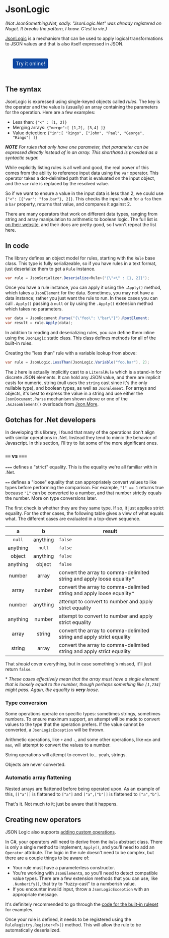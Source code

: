 # JsonLogic

*(Not Json<nsp>_Something_<nsp>.Net, sadly.  "JsonLogic<nsp>.Net" was already registered on Nuget.  It breaks the pattern, I know.  _C'est la vie_.)*

[JsonLogic](https://jsonlogic.com) is a mechanism that can be used to apply logical transformations to JSON values and that is also itself expressed in JSON.

<a href="https://json-everything.herokuapp.com/json-logic" target="_block" style="color: #fff; background-color: #0d47a1; display: inline-block; font-weight: 400; text-align: center; vertical-align: middle; padding: .375rem .6rem; font-size: 1rem; border-radius: .25rem; cursor: pointer; margin: 1.5rem!important; user-select: none; text-decoration: none;">Try it online!</a>

## The syntax

JsonLogic is expressed using single-keyed objects called _rules_.  The key is the operator and the value is (usually) an array containing the parameters for the operation.  Here are a few examples:

- Less than: `{"<" : [1, 2]}`
- Merging arrays: `{"merge":[ [1,2], [3,4] ]}`
- Value detection: `{"in":[ "Ringo", ["John", "Paul", "George", "Ringo"] ]}`

***NOTE** For rules that only have one parameter, that parameter can be expressed directly instead of in an array.  This shorthand is provided as a syntactic sugar.*

While explicitly listing rules is all well and good, the real power of this comes from the ability to reference input data using the `var` operator.  This operator
takes a dot-delimited path that is evaluated on the input object, and the `var` rule is replaced by the resolved value.

So if we want to ensure a value in the input data is less than 2, we could use `{"<": [{"var": "foo.bar"}, 2]}`.  This checks the input value for a `foo` then a `bar` property, returns that value, and compares it against 2.

There are many operators that work on different data types, ranging from string and array manipulation to arithmetic to boolean logic.  The full list is [on their website](https://jsonlogic.com/operations.html), and their docs are pretty good, so I won't repeat the list here.

## In code

The library defines an object model for rules, starting with the `Rule` base class.  This type is fully serializeable, so if you have rules in a text format, just deserialize them to get a `Rule` instance.

```c#
var rule = JsonSerializer.Deserialize<Rule>("{\"<\" : [1, 2]}");
```

Once you have a rule instance, you can apply it using the `.Apply()` method, which takes a `JsonElement` for the data.  Sometimes, you may not have a data instance; rather you just want the rule to run.  In these cases you can call `.Apply()` passing a `null` or by using the `.Apply()` extension method which takes no parameters.

```c#
var data = JsonDocument.Parse("{\"foo\": \"bar\"}").RootElement;
var result = rule.Apply(data);
```

In addition to reading and deserializing rules, you can define them inline using the `JsonLogic` static class.  This class defines methods for all of the built-in rules.

Creating the "less than" rule with a variable lookup from above:

```c#
var rule = JsonLogic.LessThan(JsonLogic.Variable("foo.bar"), 2);
```

The `2` here is actually implicitly cast to a `LiteralRule` which is a stand-in for discrete JSON elements.  It can hold any JSON value, and there are implicit casts for numeric, string (null uses the `string` cast since it's the only nullable type), and boolean types, as well as `JsonElement`.  For arrays and objects, it's best to express the value in a string and use either the `JsonDocument.Parse` mechanism shown above or one of the `.AsJsonElement()` overloads from [Json.More](json-more.md).

## Gotchas for .Net developers

In developing this library, I found that many of the operations don't align with similar operations in .Net.  Instead they tend to mimic the behavior of Javascript.  In this section, I'll try to list some of the more significant ones.

### `==` vs `===`

`===` defines a "strict" equality.  This is the equality we're all familiar with in .Net.

`==` defines a "loose" equality that can appropriately convert values to like types before performing the comparison.  For example, `"1" == 1` returns true because `"1"` can be converted to a number, and that number strictly equals the number.  More on type conversions later.

The first check is whether they are they same type.  If so, it just applies strict equality.  For the other cases, the following table gives a view of what equals what.  The different cases are evaluated in a top-down sequence.

|a|b|result|
|:-:|:-:|-|
|`null`|anything|`false`|
|anything|`null`|`false`|
|object|anything|`false`|
|anything|object|`false`|
|number|array|convert the array to comma-delimited string and apply loose equality\*|
|array|number|convert the array to comma-delimited string and apply loose equality\*|
|number|anything|attempt to convert to number and apply strict equality|
|anything|number|attempt to convert to number and apply strict equality|
|array|string|convert the array to comma-delimited string and apply strict equality|
|string|array|convert the array to comma-delimited string and apply strict equality|

That _should_ cover everything, but in case something's missed, it'll just return `false`.

\* _These cases effectively mean that the array must have a single element that is loosely equal to the number, though perhaps something like `[1,234]` might pass.  Again, the equality is **very** loose._

### Type conversion

Some operations operate on specific types: sometimes strings, sometimes numbers.  To ensure maximum support, an attempt will be made to convert values to the type that the operation prefers.  If the value cannot be converted, a `JsonLogicException` will be thrown.

Arithmetic operations, like `+` and `-`, and some other operations, like `min` and `max`, will attempt to convert the values to a number.

String operations will attempt to convert to... yeah, strings.

Objects are never converted.

### Automatic array flattening

Nested arrays are flattened before being operated upon.  As an example of this, `[["a"]]` is flattened to `["a"]` and `["a",["b"]]` is flattened to `["a","b"]`. 

That's it.  Not much to it; just be aware that it happens.

## Creating new operators

JSON Logic also supports [adding custom operations](https://jsonlogic.com/add_operation.html).

In C#, your operators will need to derive from the `Rule` abstract class.  There is only a single method to implement, `Apply()`, and you'll need to add an `Operator` attribute.  The logic in the rule doesn't need to be complex, but there are a couple things to be aware of:

- Your rule must have a parameterless constructor.
- You're working with `JsonElement`s, so you'll need to detect compatible value types.  There are a few extension methods that you can use, like `.Numberify()`, that try to "fuzzy-cast" to a numberish value.
- If you encounter invalid input, throw a `JsonLogicException` with an appropriate message.

It's definitely recommended to go through the [code for the built-in ruleset](https://github.com/gregsdennis/json-everything/tree/master/JsonLogic/Rules) for examples.

Once your rule is defined, it needs to be registered using the `RuleRegistry.Register<T>()` method.  This will allow the rule to be automatically deserialized.